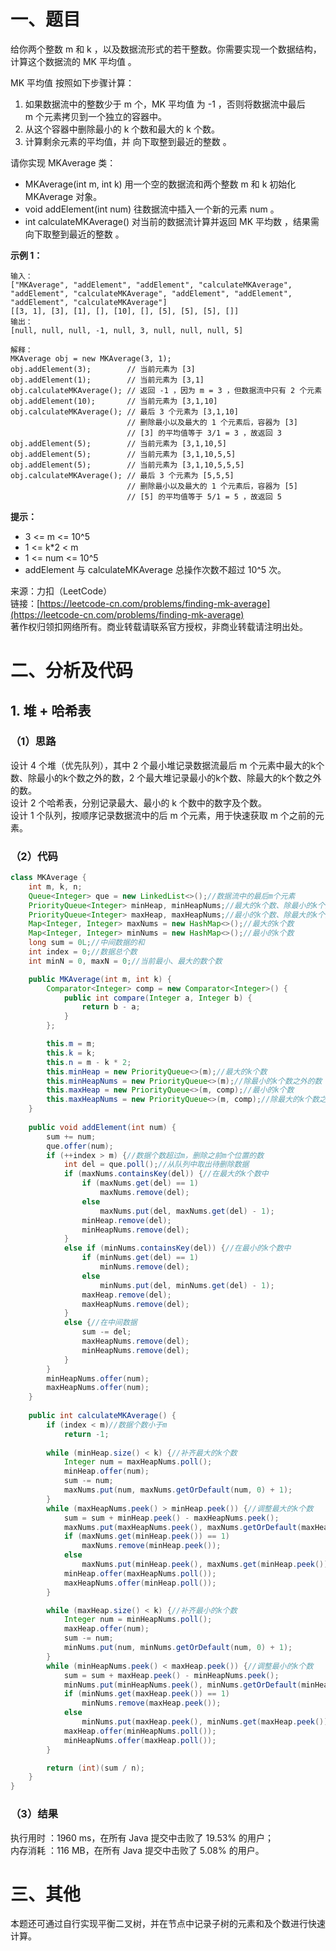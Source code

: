# 一、题目
给你两个整数 m 和 k ，以及数据流形式的若干整数。你需要实现一个数据结构，计算这个数据流的 MK 平均值 。       
      
MK 平均值 按照如下步骤计算：     
1. 如果数据流中的整数少于 m 个，MK 平均值 为 -1 ，否则将数据流中最后 m 个元素拷贝到一个独立的容器中。
2. 从这个容器中删除最小的 k 个数和最大的 k 个数。
3. 计算剩余元素的平均值，并 向下取整到最近的整数 。
       
       
请你实现 MKAverage 类：      
- MKAverage(int m, int k) 用一个空的数据流和两个整数 m 和 k 初始化 MKAverage 对象。
- void addElement(int num) 往数据流中插入一个新的元素 num 。
- int calculateMKAverage() 对当前的数据流计算并返回 MK 平均数 ，结果需 向下取整到最近的整数 。
        
         
**示例 1：**     
```
输入：
["MKAverage", "addElement", "addElement", "calculateMKAverage", "addElement", "calculateMKAverage", "addElement", "addElement", "addElement", "calculateMKAverage"]
[[3, 1], [3], [1], [], [10], [], [5], [5], [5], []]
输出：
[null, null, null, -1, null, 3, null, null, null, 5]

解释：
MKAverage obj = new MKAverage(3, 1); 
obj.addElement(3);        // 当前元素为 [3]
obj.addElement(1);        // 当前元素为 [3,1]
obj.calculateMKAverage(); // 返回 -1 ，因为 m = 3 ，但数据流中只有 2 个元素
obj.addElement(10);       // 当前元素为 [3,1,10]
obj.calculateMKAverage(); // 最后 3 个元素为 [3,1,10]
                          // 删除最小以及最大的 1 个元素后，容器为 [3]
                          // [3] 的平均值等于 3/1 = 3 ，故返回 3
obj.addElement(5);        // 当前元素为 [3,1,10,5]
obj.addElement(5);        // 当前元素为 [3,1,10,5,5]
obj.addElement(5);        // 当前元素为 [3,1,10,5,5,5]
obj.calculateMKAverage(); // 最后 3 个元素为 [5,5,5]
                          // 删除最小以及最大的 1 个元素后，容器为 [5]
                          // [5] 的平均值等于 5/1 = 5 ，故返回 5
```
**提示：**        
- 3 <= m <= 10^5
- 1 <= k*2 < m
- 1 <= num <= 10^5
- addElement 与 calculateMKAverage 总操作次数不超过 10^5 次。
       
       
来源：力扣（LeetCode）        
链接：[https://leetcode-cn.com/problems/finding-mk-average](https://leetcode-cn.com/problems/finding-mk-average)       
著作权归领扣网络所有。商业转载请联系官方授权，非商业转载请注明出处。      
# 二、分析及代码    
## 1. 堆 + 哈希表
### （1）思路
设计 4 个堆（优先队列），其中 2 个最小堆记录数据流最后 m 个元素中最大的k个数、除最小的k个数之外的数，2 个最大堆记录最小的k个数、除最大的k个数之外的数。    
设计 2 个哈希表，分别记录最大、最小的 k 个数中的数字及个数。    
设计 1 个队列，按顺序记录数据流中的后 m 个元素，用于快速获取 m 个之前的元素。     
### （2）代码
```java
class MKAverage {
    int m, k, n;
    Queue<Integer> que = new LinkedList<>();//数据流中的最后m个元素
    PriorityQueue<Integer> minHeap, minHeapNums;//最大的k个数、除最小的k个数之外的数
    PriorityQueue<Integer> maxHeap, maxHeapNums;//最小的k个数、除最大的k个数之外的数
    Map<Integer, Integer> maxNums = new HashMap<>();//最大的k个数
    Map<Integer, Integer> minNums = new HashMap<>();//最小的k个数
    long sum = 0L;//中间数据的和
    int index = 0;//数据总个数
    int minN = 0, maxN = 0;//当前最小、最大的数个数

    public MKAverage(int m, int k) {
        Comparator<Integer> comp = new Comparator<Integer>() {
            public int compare(Integer a, Integer b) {
                return b - a;
            }
        };

        this.m = m;
        this.k = k;
        this.n = m - k * 2;
        this.minHeap = new PriorityQueue<>(m);//最大的k个数
        this.minHeapNums = new PriorityQueue<>(m);//除最小的k个数之外的数
        this.maxHeap = new PriorityQueue<>(m, comp);//最小的k个数
        this.maxHeapNums = new PriorityQueue<>(m, comp);//除最大的k个数之外的数
    }
    
    public void addElement(int num) {
        sum += num;
        que.offer(num);
        if (++index > m) {//数据个数超过m，删除之前m个位置的数
            int del = que.poll();//从队列中取出待删除数据
            if (maxNums.containsKey(del)) {//在最大的k个数中
                if (maxNums.get(del) == 1)
                    maxNums.remove(del);
                else
                    maxNums.put(del, maxNums.get(del) - 1);
                minHeap.remove(del);
                minHeapNums.remove(del);
            }
            else if (minNums.containsKey(del)) {//在最小的k个数中
                if (minNums.get(del) == 1)
                    minNums.remove(del);
                else
                    minNums.put(del, minNums.get(del) - 1);
                maxHeap.remove(del);
                maxHeapNums.remove(del);
            }
            else {//在中间数据
                sum -= del;
                maxHeapNums.remove(del);
                minHeapNums.remove(del);
            }
        }
        minHeapNums.offer(num);
        maxHeapNums.offer(num);
    }
    
    public int calculateMKAverage() {
        if (index < m)//数据个数小于m
            return -1;
        
        while (minHeap.size() < k) {//补齐最大的k个数
            Integer num = maxHeapNums.poll();
            minHeap.offer(num);
            sum -= num;
            maxNums.put(num, maxNums.getOrDefault(num, 0) + 1);
        }
        while (maxHeapNums.peek() > minHeap.peek()) {//调整最大的k个数
            sum = sum + minHeap.peek() - maxHeapNums.peek();
            maxNums.put(maxHeapNums.peek(), maxNums.getOrDefault(maxHeapNums.peek(), 0) + 1);
            if (maxNums.get(minHeap.peek()) == 1)
                maxNums.remove(minHeap.peek());
            else
                maxNums.put(minHeap.peek(), maxNums.get(minHeap.peek()) - 1);
            minHeap.offer(maxHeapNums.poll());
            maxHeapNums.offer(minHeap.poll());
        }

        while (maxHeap.size() < k) {//补齐最小的k个数
            Integer num = minHeapNums.poll();
            maxHeap.offer(num);
            sum -= num;
            minNums.put(num, minNums.getOrDefault(num, 0) + 1);
        }
        while (minHeapNums.peek() < maxHeap.peek()) {//调整最小的k个数
            sum = sum + maxHeap.peek() - minHeapNums.peek();
            minNums.put(minHeapNums.peek(), minNums.getOrDefault(minHeapNums.peek(), 0) + 1);
            if (minNums.get(maxHeap.peek()) == 1)
                minNums.remove(maxHeap.peek());
            else
                minNums.put(maxHeap.peek(), minNums.get(maxHeap.peek()) - 1);
            maxHeap.offer(minHeapNums.poll());
            minHeapNums.offer(maxHeap.poll());
        }

        return (int)(sum / n);
    }
}
```
### （3）结果
执行用时 ：1960 ms，在所有 Java 提交中击败了 19.53% 的用户；    
内存消耗 ：116 MB，在所有 Java 提交中击败了 5.08% 的用户。      
# 三、其他
本题还可通过自行实现平衡二叉树，并在节点中记录子树的元素和及个数进行快速计算。  
